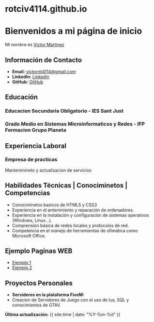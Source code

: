 # rotciv4114.github.io
# Bienvenidos a mi página de inicio

Mi nombre es [Victor Martinez](https://github.com/rotciv4114) 


## Información de Contacto
- **Email:** victorml4114@gmail.com
- **LinkedIn:** [Linkedin](www.linkedin.com/in/victor-martinez-bb9291210) 
- **GitHub:** [GitHub](https://github.com/rotciv4114/) 

## Educación
### Educacion Secundaria Obligatorio - IES Sant Just
### Grado Medio en Sistemas Microinformaticos y Redes - IFP Formacion Grupo Planeta

## Experiencia Laboral
### Empresa de practicas
Mantenimineto y actualizacion de servicios

## Habilidades Técnicas | Conociminetos | Competencias
- Conociminetos basicos de HTML5 y CSS3
- Experiencia en el antenimiento y reparación de ordenadores.
- Experiencia en la instalación y configuración de sistemas operativos (Windows, Linux...).
- Comprensión básica de redes locales y protocolos de red.
- Competencia en el manejo de herramientas de ofimática como Microsoft Office.

## Ejemplo Paginas WEB
- [Ejemplo 1](/nss/)
- [Ejemplo 2](/paginaweb/)

## Proyectos Personales
- **Servideres en la plataforma FiveM:**
- Creacion de Servidores de Juego con el uso de lua, SQL y conocimientos de GTAV.
 <!-- - **Nombre del Proyecto 2:** Descripción breve y enlace a GitHub. -->
  <!-- Agrega más proyectos según sea necesario -->

**Última actualización:** {{ site.time | date: "%Y-%m-%d" }}
<!--![Image](background4.jpg) -->
